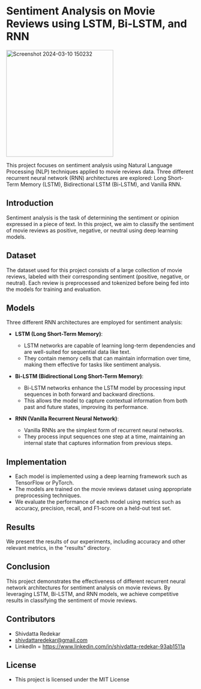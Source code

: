 # Sentiment Analysis on Movie Reviews using LSTM, Bi-LSTM, and RNN


<img width="285" alt="Screenshot 2024-03-10 150232" src="https://github.com/shivdattaredekar/Natural-Language-Processing/assets/46707992/847d3b40-8ace-462d-8988-7d4d658e1dd0">

This project focuses on sentiment analysis using Natural Language Processing (NLP) techniques applied to movie reviews data. Three different recurrent neural network (RNN) architectures are explored: Long Short-Term Memory (LSTM), Bidirectional LSTM (Bi-LSTM), and Vanilla RNN.

## Introduction

Sentiment analysis is the task of determining the sentiment or opinion expressed in a piece of text. In this project, we aim to classify the sentiment of movie reviews as positive, negative, or neutral using deep learning models.

## Dataset

The dataset used for this project consists of a large collection of movie reviews, labeled with their corresponding sentiment (positive, negative, or neutral). Each review is preprocessed and tokenized before being fed into the models for training and evaluation.

## Models

Three different RNN architectures are employed for sentiment analysis:

- **LSTM (Long Short-Term Memory)**:
  - LSTM networks are capable of learning long-term dependencies and are well-suited for sequential data like text.
  - They contain memory cells that can maintain information over time, making them effective for tasks like sentiment analysis.

- **Bi-LSTM (Bidirectional Long Short-Term Memory)**:
  - Bi-LSTM networks enhance the LSTM model by processing input sequences in both forward and backward directions.
  - This allows the model to capture contextual information from both past and future states, improving its performance.

- **RNN (Vanilla Recurrent Neural Network)**:
  - Vanilla RNNs are the simplest form of recurrent neural networks.
  - They process input sequences one step at a time, maintaining an internal state that captures information from previous steps.

## Implementation

- Each model is implemented using a deep learning framework such as TensorFlow or PyTorch.
- The models are trained on the movie reviews dataset using appropriate preprocessing techniques.
- We evaluate the performance of each model using metrics such as accuracy, precision, recall, and F1-score on a held-out test set.


## Results
We present the results of our experiments, including accuracy and other relevant metrics, in the "results" directory.

## Conclusion
This project demonstrates the effectiveness of different recurrent neural network architectures for sentiment analysis on movie reviews. By leveraging LSTM, Bi-LSTM, and RNN models, we achieve competitive results in classifying the sentiment of movie reviews.

## Contributors
  - Shivdatta Redekar
  - shivdattaredekar@gmail.com
  - LinkedIn = https://www.linkedin.com/in/shivdatta-redekar-93ab1511a

## License
  - This project is licensed under the MIT License
